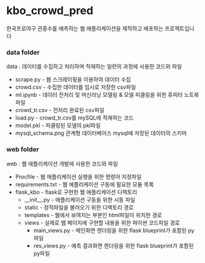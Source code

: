 # kbo_crowd_pred
한국프로야구 관중수를 예측하는 웹 애플리케이션을 제작하고 배포하는 프로젝트입니다

### data folder
data : 데이터를 수집하고 처리하며 적재하는 일련의 과정에 사용한 코드와 파일
+ scrape.py - 웹 스크레이핑을 이용하여 데이터 수집
+ crowd.csv - 수집한 데이터를 임시로 저장한 csv파일
+ ml.ipynb - 데이터 전처리 및 머신러닝 모델링 & 모델 피클링을 위한 쥬피터 노트북 파일
+ crowd_tr.csv - 전처리 완료된 csv파일
+ load.py - crowd_tr.csv를  mySQL에 적재하는 코드
+ model.pkl - 피클링된 모델의 pkl파일
+ mysql_schema.png 관계형 데이터베이스 mysql에 저장된 데이터의 스키마

### web folder
web : 웹 애플리케이션 개발에 사용한 코드와 파일
+ Procfile - 웹 애플리케이션 실행을 위한 명령어 지정파일
+ requirements.txt - 웹 에플리케이션 구동에 필요한 모듈 목록
+ flask_kbo - flask로 구현한 웹 애플리케이션 디렉토리
  + \_\_init_\_.py - 애플리케이션 구동을 위한 시동 파일
  + static - 정적파일을 불러오기 위한 디렉토리 경로
  + templates - 웹에서 보여지는 부분인 html파일이 위치한 경로
  + views - 실제로 웹 페이지에 구현할 내용을 위한 파이썬 코드파일 경로
    + main_views.py - 메인화면 렌더링을 위한 flask blueprint가 포함된 py파일
    + res_views.py - 예측 결과화면 렌더링을 위한 flask blueprint가 포함된 py파일
